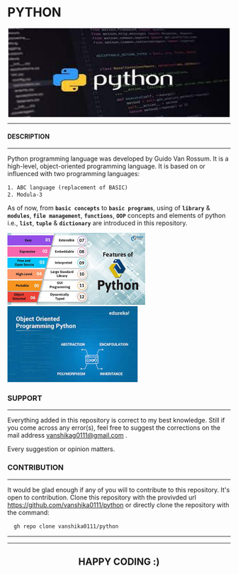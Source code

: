 # **PYTHON**

<p align="center">
<img align="center" alt="GIF" src="https://github.com/vanshika0111/python/blob/master/README%20ESSENTIALS/intro.jpg" width="500" height="200" />
</p>

---
#### **DESCRIPTION**
---

Python programming language was developed by Guido Van Rossum. 
It is a high-level, object-oriented programming language.
It is based on or influenced with two programming languages:

    1. ABC language (replacement of BASIC)
    2. Modula-3

As of now, from **`basic concepts`** to **`basic programs`**, using of **`library`** & **`modules`**, **`file management`**, **`functions`**, **`OOP`** concepts and elements of python i.e., **`list`**, **`tuple`** & **`dictionary`** are introduced in this repository.

![Alt Text](https://github.com/vanshika0111/python/blob/master/README%20ESSENTIALS/features%202.jpg)
![Alt Text](https://github.com/vanshika0111/python/blob/master/README%20ESSENTIALS/oop.jpg)

### **SUPPORT**
---

Everything added in this repository is correct to my best knowledge.
Still if you come across any error(s), feel free to suggest the corrections on the mail address vanshikag0111@gmail.com .

Every suggestion or opinion matters.

### **CONTRIBUTION**
---

It would be glad enough if any of you will to contribute to this repository.
It's open to contribution. 
Clone this repository with the provivded url https://github.com/vanshika0111/python
or directly clone the repository with the command:

```bash
  gh repo clone vanshika0111/python
```

---
---
## <center> **HAPPY CODING :)** </center>